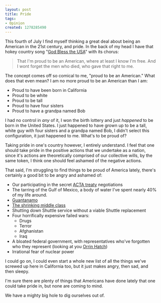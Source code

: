 ```yaml
--- 
layout: post
title: Pride
tags: 
- Opinion
created: 1278285490
---
```

This fourth of July I find myself thinking a great deal about being an American in the 21st century, and pride. In the back of my head I have that hokey country song "<a id="aptureLink_OES0eNh50a" href="http://en.wikipedia.org/wiki/God%20Bless%20the%20USA">God Bless the USA</a>" with its chorus: 

> That I'm proud to be an American,
> where at least I know I'm free.
> And I wont forget the men who died,
> who gave that right to me.

The concept comes off so comical to me, "proud to be an American." What does that even mean? I am no more proud to be an American than I am:

* Proud to have been born in California
* Proud to be white
* Proud to be tall
* Proud to have four sisters
* Proud to have a grandpa named Bob

I had no control in *any* of it, I won the birth lottery and just *happened* to be born in the United States. I just happened to have grown up to be a tall, white guy with four sisters and a grandpa named Bob, I didn't select this configuration, it just happened to me. What's to be proud of?

Taking pride in one's country however, I entirely understand. I feel that one should take pride in the positive actions that we undertake as a nation, since it's actions are theoretically comprised of our collective wills, by the same token, I think one should feel ashamed of the negative actions.

That said, I'm struggling to find things to be proud of America lately, there's certainly a good bit to be angry and ashamed of:

* Our participating in the secret <a id="aptureLink_SKMk8e6ttw" href="http://en.wikipedia.org/wiki/Anti-Counterfeiting%20Trade%20Agreement">ACTA treaty</a> negotiations 
* The tarring of the Gulf of Mexico, a body of water I've spent nearly 40% of my life around.
* <a id="aptureLink_b7jnFE35Wy" href="http://en.wikipedia.org/wiki/Guantanamo%20Bay%20detention%20camp">Guantanamo</a>
* [The shrinking middle class](http://en.wikipedia.org/wiki/Household_income_in_the_United_States)
* Shutting down Shuttle service without a viable Shuttle replacement
* Four horrifically expensive failed wars:
   * Drugs
   * Terror
   * Afghanistan
   * Iraq
* A bloated federal government, with representatives who've forgotten who they represent (looking at you <a id="aptureLink_wbLX4QyXEl" href="http://projects.washingtonpost.com/congress/members/h000338">Orrin Hatch</a>)
* Irrational fear of nuclear power

I could go on, I could even start a whole new list of all the things we've screwed up here in California too, but it just makes angry, then sad, and then sleepy. 

I'm sure there are plenty of things that Americans have done lately that one could take pride in, but none are coming to mind.

We have a mighty big hole to dig ourselves out of.

